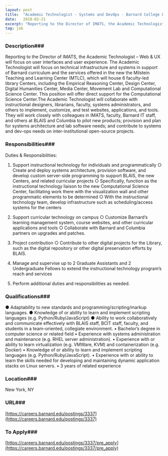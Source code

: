 ```yaml
---
layout: post
title:  "Academic Technologist - Systems and DevOps - Barnard College Library"
date:   2018-02-21
excerpt: "Reporting to the Director of IMATS, the Academic Technologist – Web & UX will focus on user interfaces and user experience. The Academic Technologist will focus on technical infrastructure and systems in support of Barnard curriculum and the services offered in the new the Milstein Teaching and Learning Center (MTLC),..."
tag: job
---
```


### Description###

Reporting to the Director of IMATS, the Academic Technologist – Web & UX will focus on user interfaces and user experience. The Academic Technologist will focus on technical infrastructure and systems in support of Barnard curriculum and the services offered in the new the Milstein Teaching and Learning Center (MTLC), which will house 6 faculty-led library Centers, including the Empirical Reasoning Center, Design Center, Digital Humanities Center, Media Center, Movement Lab and Computational Science Center. This position will offer direct support for the Computational Science Center.The Academic Technologist will collaborate with instructional designers, librarians, faculty, systems administrators, and others to implement, customize, and test websites, applications, and tools. They will work closely with colleagues in IMATS, faculty, Barnard IT staff, and others at BLAIS and Columbia to pilot new products; provision and plan for systems architecture and lab software needs; and contribute to systems and dev-ops needs on inter-institutional open-source projects.


### Responsibilities###

Duties & Responsibilities:

1. Support instructional technology for individuals and programmatically
○ Create and deploy systems architecture, provision software, and develop custom server-side programming to support BLAIS, the new Centers, and related curricular projects
○ Specifically, function as the instructional technology liaison to the new Computational Science Center, facilitating work there with the visualization wall and other programmatic elements to be determined
○ With the instructional technology team, develop infrastructure such as scheduling/access systems for the centers

2. Support curricular technology on campus
○ Customize Barnard’s learning management system, course websites, and other curricular applications and tools
○ Collaborate with Barnard and Columbia partners on upgrades and patches.

3. Project contribution
○ Contribute to other digital projects for the Library, such as the digital repository or other digital preservation efforts by BLAIS.

4. Manage and supervise up to 2 Graduate Assistants and 2 Undergraduate Fellows to extend the instructional technology program’s reach and services

5. Perform additional duties and responsibilities as needed.


### Qualifications###

● Adaptability to new standards and programming/scripting/markup languages.
● Knowledge of or ability to learn and implement scripting languages (e.g. Python/Ruby/JavaScript)
● Ability to work collaboratively and communicate effectively with BLAIS staff, BCIT staff, faculty, and students in a team-oriented, collegiate environment.
• Bachelor’s degree in computer science or related field
• Experience with systems administration and maintenance (e.g. RHEL server administration).
• Experience with or ability to learn virtualization (e.g. VMWare, KVM) and containerization (e.g. Docker)
• Knowledge of or ability to learn and implement scripting languages (e.g. Python/Ruby/JavaScript).
• Experience with or ability to learn the skills needed for developing and maintaining dynamic application stacks on Linux servers.
• 3 years of related experience




### Location###

New York, NY


### URL###

[https://careers.barnard.edu/postings/3337](https://careers.barnard.edu/postings/3337)

### To Apply###

[https://careers.barnard.edu/postings/3337/pre_apply](https://careers.barnard.edu/postings/3337/pre_apply)






